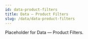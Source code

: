 ```yaml
---
id: data-product-filters
title: Data — Product Filters
slug: /data/data-product-filters
---
```


Placeholder for Data — Product Filters.
